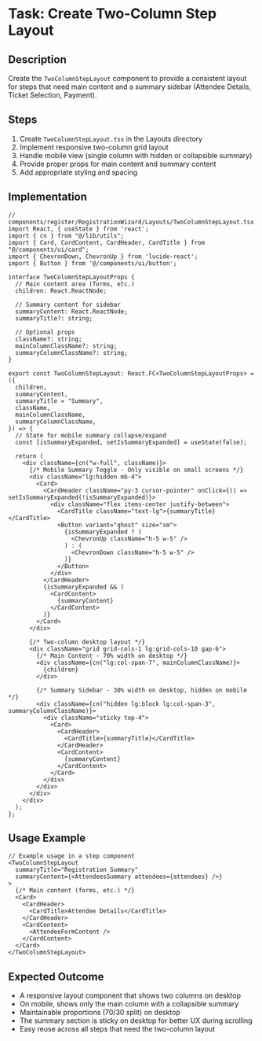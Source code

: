 # Task: Create Two-Column Step Layout

## Description
Create the `TwoColumnStepLayout` component to provide a consistent layout for steps that need main content and a summary sidebar (Attendee Details, Ticket Selection, Payment).

## Steps
1. Create `TwoColumnStepLayout.tsx` in the Layouts directory
2. Implement responsive two-column grid layout
3. Handle mobile view (single column with hidden or collapsible summary)
4. Provide proper props for main content and summary content
5. Add appropriate styling and spacing

## Implementation

```tsx
// components/register/RegistrationWizard/Layouts/TwoColumnStepLayout.tsx
import React, { useState } from 'react';
import { cn } from "@/lib/utils";
import { Card, CardContent, CardHeader, CardTitle } from "@/components/ui/card";
import { ChevronDown, ChevronUp } from 'lucide-react';
import { Button } from '@/components/ui/button';

interface TwoColumnStepLayoutProps {
  // Main content area (forms, etc.)
  children: React.ReactNode;
  
  // Summary content for sidebar
  summaryContent: React.ReactNode;
  summaryTitle?: string;
  
  // Optional props
  className?: string;
  mainColumnClassName?: string;
  summaryColumnClassName?: string;
}

export const TwoColumnStepLayout: React.FC<TwoColumnStepLayoutProps> = ({
  children,
  summaryContent,
  summaryTitle = "Summary",
  className,
  mainColumnClassName,
  summaryColumnClassName,
}) => {
  // State for mobile summary collapse/expand
  const [isSummaryExpanded, setIsSummaryExpanded] = useState(false);

  return (
    <div className={cn("w-full", className)}>
      {/* Mobile Summary Toggle - Only visible on small screens */}
      <div className="lg:hidden mb-4">
        <Card>
          <CardHeader className="py-3 cursor-pointer" onClick={() => setIsSummaryExpanded(!isSummaryExpanded)}>
            <div className="flex items-center justify-between">
              <CardTitle className="text-lg">{summaryTitle}</CardTitle>
              <Button variant="ghost" size="sm">
                {isSummaryExpanded ? (
                  <ChevronUp className="h-5 w-5" />
                ) : (
                  <ChevronDown className="h-5 w-5" />
                )}
              </Button>
            </div>
          </CardHeader>
          {isSummaryExpanded && (
            <CardContent>
              {summaryContent}
            </CardContent>
          )}
        </Card>
      </div>

      {/* Two-column desktop layout */}
      <div className="grid grid-cols-1 lg:grid-cols-10 gap-6">
        {/* Main Content - 70% width on desktop */}
        <div className={cn("lg:col-span-7", mainColumnClassName)}>
          {children}
        </div>
        
        {/* Summary Sidebar - 30% width on desktop, hidden on mobile */}
        <div className={cn("hidden lg:block lg:col-span-3", summaryColumnClassName)}>
          <div className="sticky top-4">
            <Card>
              <CardHeader>
                <CardTitle>{summaryTitle}</CardTitle>
              </CardHeader>
              <CardContent>
                {summaryContent}
              </CardContent>
            </Card>
          </div>
        </div>
      </div>
    </div>
  );
};
```

## Usage Example

```tsx
// Example usage in a step component
<TwoColumnStepLayout
  summaryTitle="Registration Summary"
  summaryContent={<AttendeesSummary attendees={attendees} />}
>
  {/* Main content (forms, etc.) */}
  <Card>
    <CardHeader>
      <CardTitle>Attendee Details</CardTitle>
    </CardHeader>
    <CardContent>
      <AttendeeFormContent />
    </CardContent>
  </Card>
</TwoColumnStepLayout>
```

## Expected Outcome
- A responsive layout component that shows two columns on desktop
- On mobile, shows only the main column with a collapsible summary
- Maintainable proportions (70/30 split) on desktop
- The summary section is sticky on desktop for better UX during scrolling
- Easy reuse across all steps that need the two-column layout 